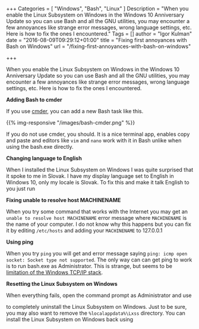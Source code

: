 +++
Categories = [ "Windows", "Bash", "Linux" ]
Description = "When you enable the Linux Subsystem on Windows in the Windows 10 Anniversary Update so you can use Bash and all the GNU utilities, you may encounter a few annoyances like strange error messages, wrong language settings, etc. Here is how to fix the ones I encountered."
Tags = []
author = "Igor Kulman"
date = "2016-08-09T09:29:12+01:00"
title = "Fixing first annoyances with Bash on Windows"
url = "/fixing-first-annoyances-with-bash-on-windows"

+++

When you enable the Linux Subsystem on Windows in the Windows 10 Anniversary Update so you can use Bash and all the GNU utilities, you may encounter a few annoyances like strange error messages, wrong language settings, etc. Here is how to fix the ones I encountered.

<!--more -->

**Adding Bash to cmder**

If you use [cmder](http://cmder.net/), you can add a new Bash task like this.

{{% img-responsive "/images/bash-cmder.png" %}}

If you do not use cmder, you should. It is a nice terminal app, enables copy and paste and editors like `vim` and `nano` work with it in Bash unlike when using the bash.exe directly.

**Changing language to English**

When I installed the Linux Subsystem on Windows I was quite surprised that it spoke to me in Slovak. I have my display language set to English in Windows 10, only my locale is Slovak. To fix this and make it talk English to you just run 

<div data-gist="8ad13c532296b721d50a1898745e40d1" data-file="english.sh"></div>

**Fixing unable to resolve host MACHINENAME**

When you try some command that works with the Internet you may get an `unable to resolve host MACHINENAME` error message where `MACHINENAME` is the name of your computer. I do not know why this happens but you can fix it by editing `/etc/hosts` and adding your `MACHINENAME` to 127.0.0.1

<div data-gist="8ad13c532296b721d50a1898745e40d1" data-file="hosts.txt"></div>

**Using ping**

When you try `ping` you will get and error message saying `ping: icmp open socket: Socket type not supported`. The only way can can get ping to work is to run bash.exe as Administrator. This is strange, but seems to be [limitation of the Windows TCP/IP stack](https://github.com/Microsoft/BashOnWindows/issues/18#issuecomment-222026969).

**Resetting the Linux Subsystem on Windows**

When everything fails, open the command prompt as Administrator and use 

<div data-gist="8ad13c532296b721d50a1898745e40d1" data-file="uninstall.cmd"></div>

to completely uninstall the Linux Subsystem on Windows. Just to be sure, you may also want to remove the `%localappdata%\Lxss` directory. You can install the Linux Subsystem on Windows back using

<div data-gist="8ad13c532296b721d50a1898745e40d1" data-file="install.cmd"></div>
